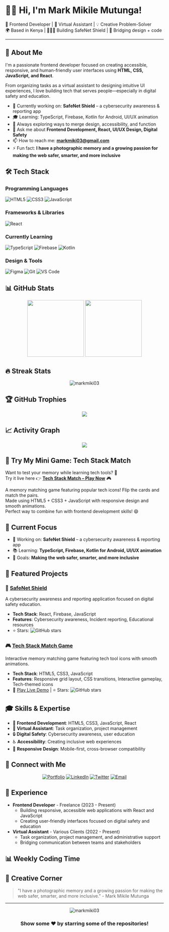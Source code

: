 # 👋🏽 Hi, I'm Mark Mikile Mutunga!

🎯 Frontend Developer | 🧠 Virtual Assistant | 💡 Creative Problem-Solver  
🌍 Based in Kenya | 🧑🏽‍💻 Building SafeNet Shield | 🔗 Bridging design + code  

---

## 🚀 About Me

I'm a passionate frontend developer focused on creating accessible, responsive, and human-friendly user interfaces using **HTML, CSS, JavaScript, and React**.

From organizing tasks as a virtual assistant to designing intuitive UI experiences, I love building tech that serves people—especially in digital safety and education.

- 🔭 Currently working on: **SafeNet Shield** – a cybersecurity awareness & reporting app
- 🎓 Learning: TypeScript, Firebase, Kotlin for Android, UI/UX animation
- 🌱 Always exploring ways to merge design, accessibility, and function
- 💬 Ask me about **Frontend Development, React, UI/UX Design, Digital Safety**
- 📫 How to reach me: **markmiki03@gmail.com**
- ⚡ Fun fact: **I have a photographic memory and a growing passion for making the web safer, smarter, and more inclusive**

## 🛠️ Tech Stack

### Programming Languages
![HTML5](https://img.shields.io/badge/-HTML5-E34F26?style=flat-square&logo=html5&logoColor=white)
![CSS3](https://img.shields.io/badge/-CSS3-1572B6?style=flat-square&logo=css3&logoColor=white)
![JavaScript](https://img.shields.io/badge/-JavaScript-F7DF1E?style=flat-square&logo=javascript&logoColor=black)

### Frameworks & Libraries
![React](https://img.shields.io/badge/-React-61DAFB?style=flat-square&logo=react&logoColor=black)

### Currently Learning
![TypeScript](https://img.shields.io/badge/-TypeScript-3178C6?style=flat-square&logo=typescript&logoColor=white)
![Firebase](https://img.shields.io/badge/-Firebase-FFCA28?style=flat-square&logo=firebase&logoColor=black)
![Kotlin](https://img.shields.io/badge/-Kotlin-7F52FF?style=flat-square&logo=kotlin&logoColor=white)

### Design & Tools
![Figma](https://img.shields.io/badge/-Figma-F24E1E?style=flat-square&logo=figma&logoColor=white)
![Git](https://img.shields.io/badge/-Git-F05032?style=flat-square&logo=git&logoColor=white)
![VS Code](https://img.shields.io/badge/-VS%20Code-007ACC?style=flat-square&logo=visualstudiocode&logoColor=white)

## 📊 GitHub Stats

<div align="center">
  <img height="180em" src="https://github-readme-stats.vercel.app/api?username=markmiki03&show_icons=true&theme=gruvbox&include_all_commits=true&count_private=true"/>
  <img height="180em" src="https://github-readme-stats.vercel.app/api/top-langs/?username=markmiki03&layout=compact&langs_count=7&theme=gruvbox"/>
</div>

## 🔥 Streak Stats
<div align="center">
  <img src="https://github-readme-streak-stats.herokuapp.com/?user=markmiki03&theme=gruvbox" alt="markmiki03" />
</div>

## 🏆 GitHub Trophies
<div align="center">
  <img src="https://github-profile-trophy.vercel.app/?username=markmiki03&theme=gruvbox&no-frame=false&no-bg=true&margin-w=4" />
</div>

## 📈 Activity Graph
<div align="center">
  <img src="https://github-readme-activity-graph.vercel.app/graph?username=markmiki03&theme=gruvbox" />
</div>

## 🧩 Try My Mini Game: Tech Stack Match

Want to test your memory while learning tech tools? 🧠  
Try it live here 👉 **[Tech Stack Match – Play Now](#)** 🎮  

A memory matching game featuring popular tech icons! Flip the cards and match the pairs.  
Made using HTML5 + CSS3 + JavaScript with responsive design and smooth animations.  
Perfect way to combine fun with frontend development skills! 😄

## 🎯 Current Focus
- 🔭 Working on: **SafeNet Shield** – a cybersecurity awareness & reporting app
- 📚 Learning: **TypeScript, Firebase, Kotlin for Android, UI/UX animation**
- 🎯 Goals: **Making the web safer, smarter, and more inclusive**

## 🌟 Featured Projects

### 🚀 [SafeNet Shield](https://github.com/markmiki03/safenet-shield)
A cybersecurity awareness and reporting application focused on digital safety education.
- **Tech Stack**: React, Firebase, JavaScript
- **Features**: Cybersecurity awareness, Incident reporting, Educational resources
- ⭐ Stars: ![GitHub stars](https://img.shields.io/github/stars/markmiki03/safenet-shield?style=social)

### 🎮 [Tech Stack Match Game](https://github.com/markmiki03/tech-stack-match)
Interactive memory matching game featuring tech tool icons with smooth animations.
- **Tech Stack**: HTML5, CSS3, JavaScript
- **Features**: Responsive grid layout, CSS transitions, Interactive gameplay, Tech-themed icons
- 🎯 [Play Live Demo](#) | ⭐ Stars: ![GitHub stars](https://img.shields.io/github/stars/markmiki03/tech-stack-match?style=social)

## 🎓 Skills & Expertise
- 🎨 **Frontend Development**: HTML5, CSS3, JavaScript, React
- 🧠 **Virtual Assistant**: Task organization, project management
- 🔒 **Digital Safety**: Cybersecurity awareness, user education
- ♿ **Accessibility**: Creating inclusive web experiences
- 📱 **Responsive Design**: Mobile-first, cross-browser compatibility

## 📱 Connect with Me
<div align="center">
  
[![Portfolio](https://img.shields.io/badge/Portfolio-000?style=for-the-badge&logo=google-chrome&logoColor=white)](https://markmiki03.wixsite.com/mark-mikile-mutunga)
[![LinkedIn](https://img.shields.io/badge/LinkedIn-0077B5?style=for-the-badge&logo=linkedin&logoColor=white)](https://linkedin.com/in/markmutunga)
[![Twitter](https://img.shields.io/badge/Twitter-1DA1F2?style=for-the-badge&logo=twitter&logoColor=white)](https://twitter.com/yourhandle)
[![Email](https://img.shields.io/badge/Email-D14836?style=for-the-badge&logo=gmail&logoColor=white)](mailto:markmiki03@gmail.com)

</div>

## 💼 Experience
- **Frontend Developer** - Freelance (2023 - Present)
  - Building responsive, accessible web applications with React and JavaScript
  - Creating user-friendly interfaces focused on digital safety and education
- **Virtual Assistant** - Various Clients (2022 - Present)
  - Task organization, project management, and administrative support
  - Bridging communication between teams and stakeholders

## 📊 Weekly Coding Time
<!--START_SECTION:waka-->
<!--END_SECTION:waka-->

## 🎨 Creative Corner
> "I have a photographic memory and a growing passion for making the web safer, smarter, and more inclusive." - Mark Mikile Mutunga

---

<div align="center">
  <img src="https://komarev.com/ghpvc/?username=markmiki03&label=Profile%20views&color=0e75b6&style=flat" alt="markmiki03" />
</div>

<div align="center">
  <h3>Show some ❤️ by starring some of the repositories!</h3>
</div>
